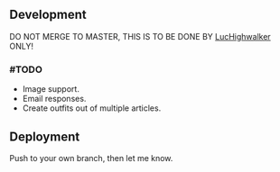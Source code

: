 ## Development

DO NOT MERGE TO MASTER, THIS IS TO BE DONE BY [LucHighwalker](https://github.com/LucHighwalker) ONLY!

### #TODO

* Image support.
* Email responses.
* Create outfits out of multiple articles.

## Deployment

Push to your own branch, then let me know.